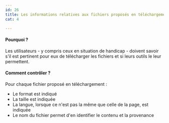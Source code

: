 ```yaml
---
id: 26
title: Les informations relatives aux fichiers proposés en téléchargement sont indiqués
cat: 4

---
```


#### Pourquoi ?

Les utilisateurs - y compris ceux en situation de handicap - doivent savoir s'il est pertinent pour eux de télécharger les fichiers et si leurs outils le leur permettent.

#### Comment contrôler ?

Pour chaque fichier proposé en téléchargement :
* Le format est indiqué
* La taille est indiquée
* La langue, lorsque ce n'est pas la même que celle de la page, est indiquée
* Le nom du fichier permet d'en identifier le contenu et la provenance
